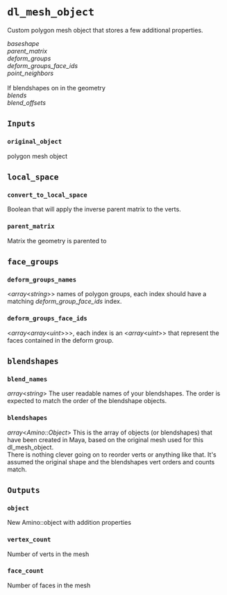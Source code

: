 # `dl_mesh_object`

Custom polygon mesh object that stores a few additional properties.

*baseshape*\
*parent_matrix*\
*deform_groups*\
*deform_groups_face_ids*\
*point_neighbors*\
\
If blendshapes on in the geometry\
*blends*\
*blend_offsets*

## `Inputs`

### `original_object`

polygon mesh object

## `local_space`

### `convert_to_local_space`

Boolean that will apply the inverse parent matrix to the verts.

### `parent_matrix`

Matrix the geometry is parented to

## `face_groups`

### `deform_groups_names`

<*array*<*string*>> names of polygon groups, each index should have a matching *deform_group_face_ids* index.

### `deform_groups_face_ids`

<*array*<*array*<*uint*>>>, each index is an <*array*<*uint*>> that represent the faces contained in the deform group.

## `blendshapes`

### `blend_names`

*array*<*string*> The user readable names of your blendshapes.  The order is expected to match the order of the blendshape objects.

### `blendshapes`

*array*<*Amino::Object*> This is the array of objects (or blendshapes) that have been created in Maya, based on the original mesh used for this dl_mesh_object.\
There is nothing clever going on to reorder verts or anything like that.  It's assumed the original shape and the blendshapes vert orders and counts match.

## `Outputs`

### `object`

New Amino::object with addition properties

### `vertex_count`

Number of verts in the mesh

### `face_count`

Number of faces in the mesh